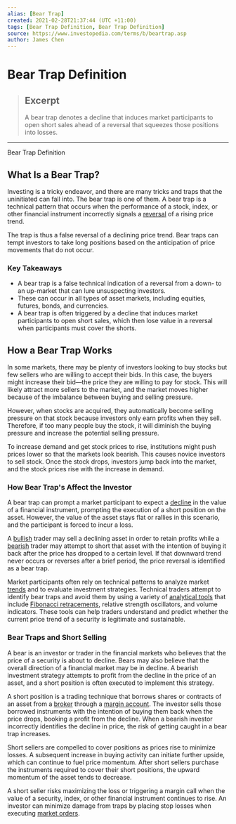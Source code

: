 ```yaml
---
alias: [Bear Trap]
created: 2021-02-28T21:37:44 (UTC +11:00)
tags: [Bear Trap Definition, Bear Trap Definition]
source: https://www.investopedia.com/terms/b/beartrap.asp
author: James Chen
---
```


# Bear Trap Definition

> ## Excerpt
> A bear trap denotes a decline that induces market participants to open short sales ahead of a reversal that squeezes those positions into losses.

---

Bear Trap Definition
## What Is a Bear Trap?

Investing is a tricky endeavor, and there are many tricks and traps that the uninitiated can fall into. The bear trap is one of them. A bear trap is a technical pattern that occurs when the performance of a stock, index, or other financial instrument incorrectly signals a [reversal](https://www.investopedia.com/terms/r/reversal.asp) of a rising price trend.

The trap is thus a false reversal of a declining price trend. Bear traps can tempt investors to take long positions based on the anticipation of price movements that do not occur.

### Key Takeaways

-   A bear trap is a false technical indication of a reversal from a down- to an up-market that can lure unsuspecting investors.
-   These can occur in all types of asset markets, including equities, futures, bonds, and currencies.
-   A bear trap is often triggered by a decline that induces market participants to open short sales, which then lose value in a reversal when participants must cover the shorts.

## How a Bear Trap Works

In some markets, there may be plenty of investors looking to buy stocks but few sellers who are willing to accept their bids. In this case, the buyers might increase their bid—the price they are willing to pay for stock. This will likely attract more sellers to the market, and the market moves higher because of the imbalance between buying and selling pressure.

However, when stocks are acquired, they automatically become selling pressure on that stock because investors only earn profits when they sell. Therefore, if too many people buy the stock, it will diminish the buying pressure and increase the potential selling pressure.

To increase demand and get stock prices to rise, institutions might push prices lower so that the markets look bearish. This causes novice investors to sell stock. Once the stock drops, investors jump back into the market, and the stock prices rise with the increase in demand.

### How Bear Trap's Affect the Investor

A bear trap can prompt a market participant to expect a [decline](https://www.investopedia.com/terms/d/decline.asp) in the value of a financial instrument, prompting the execution of a short position on the asset. However, the value of the asset stays flat or rallies in this scenario, and the participant is forced to incur a loss.

A [bullish](https://www.investopedia.com/terms/b/bull.asp) trader may sell a declining asset in order to retain profits while a [bearish](https://www.investopedia.com/terms/b/bear.asp) trader may attempt to short that asset with the intention of buying it back after the price has dropped to a certain level. If that downward trend never occurs or reverses after a brief period, the price reversal is identified as a bear trap.

Market participants often rely on technical patterns to analyze market [trends](https://www.investopedia.com/terms/t/trend.asp) and to evaluate investment strategies. Technical traders attempt to identify bear traps and avoid them by using a variety of [analytical tools](https://www.investopedia.com/top-7-technical-analysis-tools-4773275) that include [Fibonacci retracements](https://www.investopedia.com/terms/f/fibonacciretracement.asp), relative strength oscillators, and volume indicators. These tools can help traders understand and predict whether the current price trend of a security is legitimate and sustainable.

### Bear Traps and Short Selling

A bear is an investor or trader in the financial markets who believes that the price of a security is about to decline. Bears may also believe that the overall direction of a financial market may be in decline. A bearish investment strategy attempts to profit from the decline in the price of an asset, and a short position is often executed to implement this strategy.

A short position is a trading technique that borrows shares or contracts of an asset from a [broker](https://www.investopedia.com/terms/b/broker.asp) through a [margin account](https://www.investopedia.com/terms/m/marginaccount.asp). The investor sells those borrowed instruments with the intention of buying them back when the price drops, booking a profit from the decline. When a bearish investor incorrectly identifies the decline in price, the risk of getting caught in a bear trap increases.

Short sellers are compelled to cover positions as prices rise to minimize losses. A subsequent increase in buying activity can initiate further upside, which can continue to fuel price momentum. After short sellers purchase the instruments required to cover their short positions, the upward momentum of the asset tends to decrease.

A short seller risks maximizing the loss or triggering a margin call when the value of a security, index, or other financial instrument continues to rise. An investor can minimize damage from traps by placing stop losses when executing [market orders](https://www.investopedia.com/terms/m/marketorder.asp).
